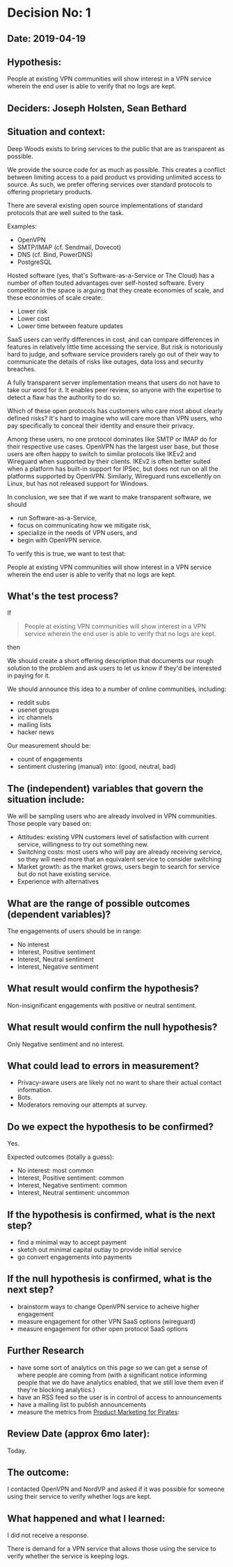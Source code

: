 # Decision No: 1

## Date: 2019-04-19

## Hypothesis:

People at existing VPN communities will show interest in a VPN service
wherein the end user is able to verify that no logs are kept.

## Deciders: Joseph Holsten, Sean Bethard

## Situation and context:

Deep Woods exists to bring services to the public that are as
transparent as possible.

We provide the source code for as much as possible. This creates a
conflict between limiting access to a paid product vs providing
unlimited access to source. As such, we prefer offering services over
standard protocols to offering proprietary products.

There are several existing open source implementations of standard
protocols that are well suited to the task.

Examples:

-   OpenVPN
-   SMTP/IMAP (cf. Sendmail, Dovecot)
-   DNS (cf. Bind, PowerDNS)
-   PostgreSQL

Hosted software (yes, that's Software-as-a-Service or The Cloud) has a
number of often touted advantages over self-hosted software. Every
competitor in the space is arguing that they create economies of scale,
and these economies of scale create:

-   Lower risk
-   Lower cost
-   Lower time between feature updates

SaaS users can verify differences in cost, and can compare differences
in features in relatively little time accessing the service. But risk is
notoriously hard to judge, and software service providers rarely go out
of their way to communicate the details of risks like outages, data loss
and security breaches.

A fully transparent server implementation means that users do not have
to take our word for it. It enables peer review, so anyone with the
expertise to detect a flaw has the authority to do so.

Which of these open protocols has customers who care most about clearly
defined risks? It's hard to imagine who will care more than VPN users,
who pay specifically to conceal their identity and ensure their privacy.

Among these users, no one protocol dominates like SMTP or IMAP do for
their respective use cases. OpenVPN has the largest user base, but those
users are often happy to switch to similar protocols like IKEv2 and
Wireguard when supported by their clients. IKEv2 is often better suited
when a platform has built-in support for IPSec, but does not run on all
the platforms supported by OpenVPN. Similarly, Wireguard runs
excellently on Linux, but has not released support for Windows.

In conclusion, we see that if we want to make transparent software, we
should

-   run Software-as-a-Service,
-   focus on communicating how we mitigate risk,
-   specialize in the needs of VPN users, and
-   begin with OpenVPN service.

To verify this is true, we want to test that:

People at existing VPN communities will show interest in a VPN service
wherein the end user is able to verify that no logs are kept.

## What's the test process?

If

> People at existing VPN communities will show interest in a VPN service
> wherein the end user is able to verify that no logs are kept.

then

We should create a short offering description that documents our rough
solution to the problem and ask users to let us know if they'd be
interested in paying for it.

We should announce this idea to a number of online communities,
including:

-   reddit subs
-   usenet groups
-   irc channels
-   mailing lists
-   hacker news

Our measurement should be:

-   count of engagements
-   sentiment clustering (manual) into: (good, neutral, bad)

## The (independent) variables that govern the situation include:

We will be sampling users who are already involved in VPN communities.
Those people vary based on:

-   Attitudes: existing VPN customers level of satisfaction with current
    service, willingness to try out something new.
-   Switching costs: most users who will pay are already receiving
    service, so they will need more that an equivalent service to
    consider switching
-   Market growth: as the market grows, users begin to search for
    service but do not have existing service.
-   Experience with alternatives

## What are the range of possible outcomes (dependent variables)?

The engagements of users should be in range:

-   No interest
-   Interest, Positive sentiment
-   Interest, Neutral sentiment
-   Interest, Negative sentiment

## What result would confirm the hypothesis?

Non-insignificant engagements with positive or neutral sentiment.

## What result would confirm the null hypothesis?

Only Negative sentiment and no interest.

## What could lead to errors in measurement?

-   Privacy-aware users are likely not no want to share their actual
    contact information.
-   Bots.
-   Moderators removing our attempts at survey.

## Do we expect the hypothesis to be confirmed?

Yes.

Expected outcomes (totally a guess):

-   No interest: most common
-   Interest, Positive sentiment: common
-   Interest, Negative sentiment: common
-   Interest, Neutral sentiment: uncommon

## If the hypothesis is confirmed, what is the next step?

-   find a minimal way to accept payment
-   sketch out minimal capital outlay to provide initial service
-   go convert engagements into payments

## If the null hypothesis is confirmed, what is the next step?

-   brainstorm ways to change OpenVPN service to acheive higher
    engagement
-   measure engagement for other VPN SaaS options (wireguard)
-   measure engagement for other open protocol SaaS options

## Further Research

-   have some sort of analytics on this page so we can get a sense of
    where people are coming from (with a significant notice informing
    people that we do have analytics enabled, that we still love them
    even if they're blocking analytics.)
-   have an RSS feed so the user is in control of access to
    announcements
-   have a mailing list to publish announcements
-   measure the metrics from [Product Marketing for
    Pirates](https://500hats.typepad.com/500blogs/2007/06/internet-market.html):

## Review Date (approx 6mo later):

Today.

## The outcome:

I contacted OpenVPN and NordVP and asked if it was possible for someone using their service to verify whether logs are kept.

## What happened and what I learned:

I did not receive a response.

There is demand for a VPN service that allows those using the service to verify whether the service is keeping logs.
